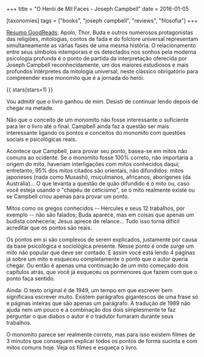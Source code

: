 +++
title = "O Herói de Mil Faces - Joseph Campbell"
date = 2016-01-05

[taxonomies]
tags = ["books", "joseph campbell", "reviews", "filosofia"]
+++

[Resumo GoodReads](https://www.goodreads.com/book/show/6406621-o-her-i-de-mil-faces):
Apolo, Thor, Buda e outros numerosos protagonistas das religiões, mitologias,
contos de fada e do folclore universal representam simultaneamente as várias
fases de uma mesma história. O relacionamento entre seus símbolos intemporais
e os detectados nos sonhos pela moderna psicologia profunda é o ponto de
partida da interpretação oferecida por Joseph Campbell reconhecidamente, um
dos maiores estudiosos e mais profundos intérpretes da mitologia universal,
neste clássico obrigatório para compreender esse monomito que é a jornada do
herói.

<!-- more -->

{{ stars(stars=1) }}

Vou admitir que o livro ganhou de mim. Desisti de continuar lendo depois de
chegar na metade.

Não que o conceito de um monomito não fosse interessante o suficiente para ler
o livro até o final. Campbell ainda faz a questão ser mais interessante
ligando os pontos e conceitos do monomito com questões sociais e psicológicas
reais.

Acontece que Campbell, para provar seu ponto, basea-se em mitos não comuns ao
ocidente. Se o monomito fosse 100% correto, não importaria a origem do mito,
haveriam interligações com mitos conhecidos daqui; entretanto, 95% dos mitos
citados são orientais, não difundidos: mitos japoneses (nada como Musashi),
muçulmanos, africanos, aborígenes (da Austrália)... O que levanta a questão de
quão difundido é o mito ou, caso você esteja usando o "chapéu de ceticismo",
se o mito realmente existe ou se Campbell criou apenas para provar um ponto.

Mitos como os gregos conhecidos -- Hércules e seus 12 trabalhos, por exemplo
-- não são falados; Buda aparece, mas em coisas que apenas um budista
conheceria; Jesus aprece de relance... Tudo isso torna difícil acreditar que
os pontos são reais.

Os pontos em si são complexos de serem explicados, justamente por causa da
base psicológica e sociológica presente. Nesse ponto é onde surge um mito não
popular que deve ser contado. E assim você está lendo 4 páginas já sobre um
mito e esqueceu completamente o ponto que o autor queria chegar. Ou então é
apenas uma continuação de um mito começado dois capítulos atrás, que você já
esqueceu os pormenores que fazem com que o ponto faça sentido.

Ainda: O texto original é de 1949, um tempo em que escrever bem significava
escrever muito. Existem parágrafos gigantescos de uma frase só e páginas
inteiras que são apenas um parágrafo. A tradução de 1989 não ajuda nem um
pouco e a combinação dos dois simplesmente te faz perguntar o que diabos o
autor e o tradutor fumaram durante seus trabalhos.

O monomito parece ser realmente correto, mas para isso existem filmes de 3
minutos que conseguem explicar todos os pontos de forma sucinta e com mitos
comuns hoje. Veja os filmes e esqueça o livro.
